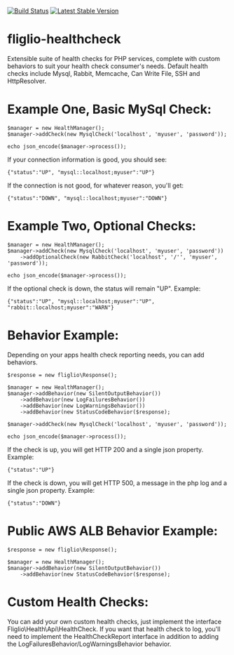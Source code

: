 [![Build Status](https://travis-ci.org/fliglio/health.svg?branch=master)](https://travis-ci.org/fliglio/health)
[![Latest Stable Version](https://poser.pugx.org/fliglio/health/v/stable.svg)](https://packagist.org/packages/fliglio/health)


# fliglio-healthcheck
Extensible suite of health checks for PHP services, complete with custom behaviors to suit your health check consumer's needs. Default health checks include Mysql, Rabbit, Memcache, Can Write File, SSH and HttpResolver.


# Example One, Basic MySql Check:
```
$manager = new HealthManager();
$manager->addCheck(new MysqlCheck('localhost', 'myuser', 'password'));

echo json_encode($manager->process());
```
If your connection information is good, you should see:
```
{"status":"UP", "mysql::localhost;myuser":"UP"}
```

If the connection is not good, for whatever reason, you'll get:
```
{"status":"DOWN", "mysql::localhost;myuser":"DOWN"}
```


# Example Two, Optional Checks:
```
$manager = new HealthManager();
$manager->addCheck(new MysqlCheck('localhost', 'myuser', 'password'))
	->addOptionalCheck(new RabbitCheck('localhost', '/'', 'myuser', 'password'));

echo json_encode($manager->process());
```
If the optional check is down, the status will remain "UP". Example:
```
{"status":"UP", "mysql::localhost;myuser":"UP", "rabbit::localhost;myuser":"WARN"}
```


# Behavior Example:
Depending on your apps health check reporting needs, you can add behaviors. 
```
$response = new fliglio\Response();

$manager = new HealthManager();
$manager->addBehavior(new SilentOutputBehavior())
	->addBehavior(new LogFailuresBehavior())
	->addBehavior(new LogWarningsBehavior())
	->addBehavior(new StatusCodeBehavior($response);

$manager->addCheck(new MysqlCheck('localhost', 'myuser', 'password'));

echo json_encode($manager->process());
```
If the check is up, you will get HTTP 200 and a single json property. Example:
```
{"status":"UP"}
```
If the check is down, you will get HTTP 500, a message in the php log and a single json property. Example:
```
{"status":"DOWN"}
```

# Public AWS ALB Behavior Example:
```
$response = new fliglio\Response();

$manager = new HealthManager();
$manager->addBehavior(new SilentOutputBehavior())
	->addBehavior(new StatusCodeBehavior($response);
```

# Custom Health Checks:
You can add your own custom health checks, just implement the interface Fliglio\Health\Api\HealthCheck. If you want that health check to log, you'll need to implement the HealthCheckReport interface in addition to adding the LogFailuresBehavior/LogWarningsBehavior behavior.


